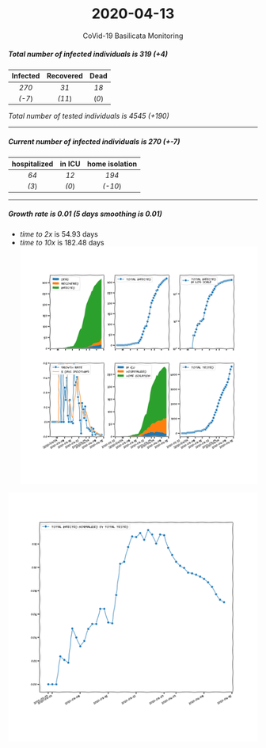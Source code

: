 <div align='center'>

# 2020-04-13
CoVid-19 Basilicata Monitoring
</div>

##### Total number of infected individuals is 319 (+4)
Infected | Recovered | Dead
:---: | :---: | :---:
*270* | *31* | *18*
*(-7*) | *(11*) | (*0*)

*Total number of tested individuals is 4545 (+190)*
***
##### Current number of infected individuals is 270 (+-7)
hospitalized | in ICU | home isolation
:---: | :---: | :---:
*64* |*12* |*194*
*(3*) |*(0*) |*(-10*)
***
##### Growth rate is 0.01 (5 days smoothing is 0.01)
- *time to 2x* is 54.93 days
- *time to 10x* is 182.48 days
![stats][stats]

![infected_normalized][infected_normalized]

[stats]: stats_Basilicata.png
[infected_normalized]: infected_normalized_Basilicata.png
